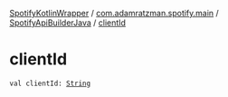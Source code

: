 [SpotifyKotlinWrapper](../../index.md) / [com.adamratzman.spotify.main](../index.md) / [SpotifyApiBuilderJava](index.md) / [clientId](./client-id.md)

# clientId

`val clientId: `[`String`](https://kotlinlang.org/api/latest/jvm/stdlib/kotlin/-string/index.html)